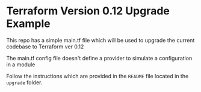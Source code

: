 # Terraform Version 0.12 Upgrade Example
This repo has a simple main.tf file which will be used to upgrade the current codebase to Terraform ver 0.12

The main.tf config file doesn't define a provider to simulate a configuration in a module

Follow the instructions which are provided in the ```README``` file located in the ```upgrade``` folder.
